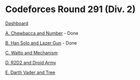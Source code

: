 # Codeforces Round 291 (Div. 2)

[Dashboard](https://codeforces.com/contest/514)

[A. Chewbaсca and Number](https://codeforces.com/contest/514/problem/A) - Done

[B. Han Solo and Lazer Gun](https://codeforces.com/contest/514/problem/B) - Done

[C. Watto and Mechanism](https://codeforces.com/contest/514/problem/C)

[D. R2D2 and Droid Army](https://codeforces.com/contest/514/problem/D)

[E. Darth Vader and Tree](https://codeforces.com/contest/514/problem/E)
